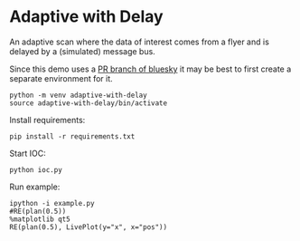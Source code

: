 # Adaptive with Delay

An adaptive scan where the data of interest comes from a flyer and is delayed by
a (simulated) message bus.

Since this demo uses a
[PR branch of bluesky](https://github.com/bluesky/bluesky/pull/1256) it may be
best to first create a separate environment for it.

```
python -m venv adaptive-with-delay
source adaptive-with-delay/bin/activate
```

Install requirements:

```
pip install -r requirements.txt
```

Start IOC:

```
python ioc.py
```

Run example:

```
ipython -i example.py
#RE(plan(0.5))
%matplotlib qt5
RE(plan(0.5), LivePlot(y="x", x="pos"))
```
